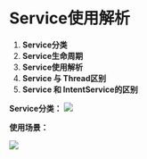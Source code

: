 
# Service使用解析 #

1. **Service分类**
2. **Service生命周期**
3. **Service使用解析**
4. **Service 与 Thread区别**
5. **Service 和 IntentService的区别**



**Service分类：**
![](http://o9m6aqy3r.bkt.clouddn.com/Service%E5%88%86%E7%B1%BB.png)



**使用场景：**

![](http://o9m6aqy3r.bkt.clouddn.com/Service%E4%BD%BF%E7%94%A8%E5%9C%BA%E6%99%AF.png)